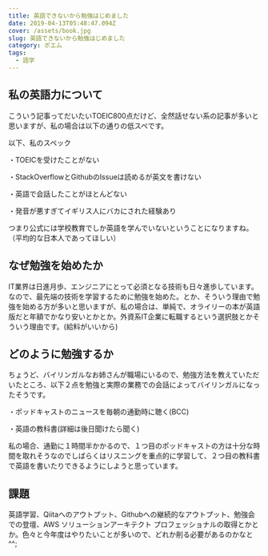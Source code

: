 ```yaml
---
title: 英語できないから勉強はじめました
date: 2019-04-13T05:48:47.094Z
cover: /assets/book.jpg
slug: 英語できないから勉強はじめました
category: ポエム
tags:
  - 語学
---
```

## 私の英語力について

こういう記事ってだいたいTOEIC800点だけど、全然話せない系の記事が多いと思いますが、私の場合は以下の通りの低スペです。

以下、私のスペック

・TOEICを受けたことがない

・StackOverflowとGithubのIssueは読めるが英文を書けない

・英語で会話したことがほとんどない

・発音が悪すぎてイギリス人にバカにされた経験あり

つまり公式には学校教育でしか英語を学んでいないということになりますね。（平均的な日本人であってほしい）

  

## なぜ勉強を始めたか

IT業界は日進月歩、エンジニアにとって必須となる技術も日々進歩しています。なので、最先端の技術を学習するために勉強を始めた。とか、そういう理由で勉強を始める方が多いと思いますが、私の場合は、単純で、オライリーの本が英語版だと年額でかなり安いとかとか。外資系IT企業に転職するという選択肢とかそういう理由です。(給料がいいから)



## どのように勉強するか

ちょうど、バイリンガルなお姉さんが職場にいるので、勉強方法を教えていただいたところ、以下２点を勉強と実際の業務での会話によってバイリンガルになったそうです。

・ポッドキャストのニュースを毎朝の通勤時に聴く(BCC)

・英語の教科書(詳細は後日聞けたら聞く)

私の場合、通勤に１時間半かかるので、１つ目のポッドキャストの方は十分な時間を取れそうなのでしばらくはリスニングを重点的に学習して、２つ目の教科書で英語を書いたりできるようにしようと思っています。

## 課題

英語学習、Qiitaへのアウトプット、Githubへの継続的なアウトプット、勉強会での登壇、AWS ソリューションアーキテクト プロフェッショナルの取得とかとか。色々と今年度はやりたいことが多いので、どれか削る必要があるのかなと^^;
